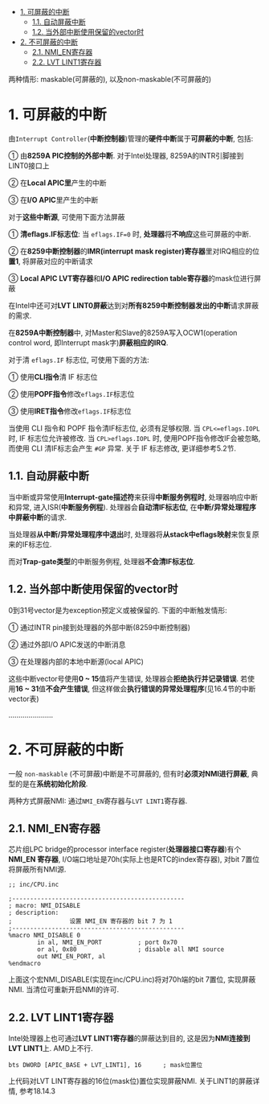 
<!-- @import "[TOC]" {cmd="toc" depthFrom=1 depthTo=6 orderedList=false} -->

<!-- code_chunk_output -->

- [1. 可屏蔽的中断](#1-可屏蔽的中断)
  - [1.1. 自动屏蔽中断](#11-自动屏蔽中断)
  - [1.2. 当外部中断使用保留的vector时](#12-当外部中断使用保留的vector时)
- [2. 不可屏蔽的中断](#2-不可屏蔽的中断)
  - [2.1. NMI_EN寄存器](#21-nmi_en寄存器)
  - [2.2. LVT LINT1寄存器](#22-lvt-lint1寄存器)

<!-- /code_chunk_output -->

两种情形: maskable(可屏蔽的), 以及non-maskable(不可屏蔽的)

# 1. 可屏蔽的中断

由`Interrupt Controller`(**中断控制器**)管理的**硬件中断**属于**可屏蔽的中断**, 包括:

① 由**8259A PIC控制的外部中断**. 对于Intel处理器, 8259A的INTR引脚接到LINT0接口上

② 在**Local APIC里**产生的中断

③ 在**I/O APIC**里产生的中断

对于**这些中断源**, 可使用下面方法屏蔽

① **清eflags.IF标志位**: 当 `eflags.IF=0` 时, **处理器**将**不响应**这些可屏蔽的中断.

② 在**8259中断控制器**的**IMR(interrupt mask register)寄存器**里对IRQ相应的位**置1**, 将屏蔽对应的中断请求

③ **Local APIC LVT寄存器**和**I/O APIC redirection table寄存器**的mask位进行屏蔽

在Intel中还可对**LVT LINT0屏蔽**达到对**所有8259中断控制器发出的中断**请求屏蔽的需求.

在**8259A中断控制器**中, 对Master和Slave的8259A写入OCW1(operation control word, 即Interrupt mask字)**屏蔽相应的IRQ**.

对于清 `eflags.IF` 标志位, 可使用下面的方法:

① 使用**CLI指令**清 IF 标志位

② 使用**POPF指令**修改`eflags.IF`标志位

③ 使用**IRET指令**修改`eflags.IF`标志位

当使用 CLI 指令和 POPF 指令清IF标志位, 必须有足够权限. 当 `CPL<=eflags.IOPL` 时, IF 标志位允许被修改. 当 `CPL>eflags.IOPL` 时, 使用POPF指令修改IF会被忽略, 而使用 CLI 清IF标志会产生 `#GP` 异常. 关于 IF 标志修改, 更详细参考5.2节.

## 1.1. 自动屏蔽中断

当中断或异常使用**Interrupt\-gate描述符**来获得**中断服务例程时**, 处理器响应中断和异常, 进入ISR(**中断服务例程**). 处理器会**自动清IF标志位**, 在**中断/异常处理程序中屏蔽中断**的请求.

当处理器**从中断/异常处理程序中退出**时, 处理器将**从stack中eflags映射**来恢复原来的IF标志位. 

而对**Trap\-gate类型**的中断服务例程, 处理器**不会清IF标志位**.

## 1.2. 当外部中断使用保留的vector时

0到31号vector是为exception预定义或被保留的. 下面的中断触发情形:

① 通过INTR pin接到处理器的外部中断(8259中断控制器)

② 通过外部I/O APIC发送的中断消息

③ 在处理器内部的本地中断源(local APIC)

这些中断vector号使用**0 \~ 15**值将产生错误, 处理器会**拒绝执行并记录错误**. 若使用**16 \~ 31**值**不会产生错误**, 但这样做会**执行错误的异常处理程序**(见16.4节的中断vector表)

......................

# 2. 不可屏蔽的中断

一般 `non-maskable` (不可屏蔽)中断是不可屏蔽的, 但有时**必须对NMI进行屏蔽**, 典型的是在**系统初始化阶段**.

两种方式屏蔽NMI: 通过`NMI_EN`寄存器与`LVT LINT1`寄存器.

## 2.1. NMI_EN寄存器

芯片组LPC bridge的processor interface register(**处理器接口寄存器**)有个 **NMI\_EN 寄存器**, I/O端口地址是70h(实际上也是RTC的index寄存器), 对bit 7置位将屏蔽所有NMI源.

```x86asm
;; inc/CPU.inc

;------------------------------------------------
; macro: NMI_DISABLE
; description:
;                设置 NMI_EN 寄存器的 bit 7 为 1
;------------------------------------------------
%macro NMI_DISABLE 0
        in al, NMI_EN_PORT          ; port 0x70
        or al, 0x80                 ; disable all NMI source
        out NMI_EN_PORT, al
%endmacro
```

上面这个宏NMI\_DISABLE(实现在inc/CPU.inc)将对70h端的bit 7置位, 实现屏蔽NMI. 当清位可重新开启NMI的许可.

## 2.2. LVT LINT1寄存器

Intel处理器上也可通过**LVT LINT1寄存器**的屏蔽达到目的, 这是因为**NMI连接到LVT LINT1**上. AMD上不行.

```x86asm
bts DWORD [APIC_BASE + LVT_LINT1], 16      ; mask位置位
```

上代码对LVT LINT寄存器的16位(mask位)置位实现屏蔽NMI. 关于LINT1的屏蔽详情, 参考18.14.3